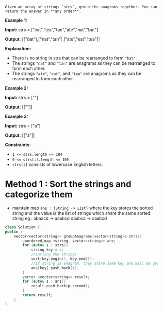 	Given an array of strings `strs`, group the anagrams together. You can return the answer in **any order**.

**Example 1:**

**Input:** strs = ["eat","tea","tan","ate","nat","bat"]

**Output:** [["bat"],["nat","tan"],["ate","eat","tea"]]

**Explanation:**

- There is no string in strs that can be rearranged to form `"bat"`.
- The strings `"nat"` and `"tan"` are anagrams as they can be rearranged to form each other.
- The strings `"ate"`, `"eat"`, and `"tea"` are anagrams as they can be rearranged to form each other.

**Example 2:**

**Input:** strs = [""]

**Output:** [[""]]

**Example 3:**

**Input:** strs = ["a"]

**Output:** [["a"]]

**Constraints:**

- `1 <= strs.length <= 104`
- `0 <= strs[i].length <= 100`
- `strs[i]` consists of lowercase English letters.


# Method 1 : Sort the strings and categorize them

- maintain map `ans : {String -> List}` where the key stores the sorted string and the value is the list of strings which share the same sorted string
	  eg :  abaacd -> aaabcd
		  daabca -> aaabcd

```cpp
class Solution {
public : 
	vector<vector<string>> groupAnagrams(vector<string>& strs){
		unordered_map <string, vector<string>> ans;
		for (auto& s : strs){
			string key = s;
			//sorting the strings
			sort(key.begin(), key.end());
			//if string is anagram, they share same key and will be grouped together
			ans[key].push_back(s);
		}
		vector <vector<string>> result;
		for (auto& s : ans){
			result.push_back(p.second);
		}
		return result;
	}
}
```